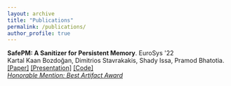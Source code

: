 ```yaml
---
layout: archive
title: "Publications"
permalink: /publications/
author_profile: true
---
```


<!-- {% if author.googlescholar %}
  You can also find my articles on <u><a href="{{author.googlescholar}}">my Google Scholar profile</a>.</u>
{% endif %}

{% include base_path %}

{% for post in site.publications reversed %}
  {% include archive-single.html %}
{% endfor %} -->

__SafePM: A Sanitizer for Persistent Memory__. EuroSys '22  \
Kartal Kaan Bozdoğan, Dimitrios Stavrakakis, Shady Issa, Pramod Bhatotia. \
[[Paper]](https://dse.in.tum.de/wp-content/uploads/2022/04/final_digital_version.pdf) [[Presentation]](https://dse.in.tum.de/wp-content/uploads/2022/04/SafePM_eurosys22_presentation.pdf) [[Code]](https://github.com/TUM-DSE/safepm) \
[*Honorable Mention: Best Artifact Award*](https://dse.in.tum.de/wp-content/uploads/2022/05/HonorableMention-GillesMuller-SafePM.pdf)
